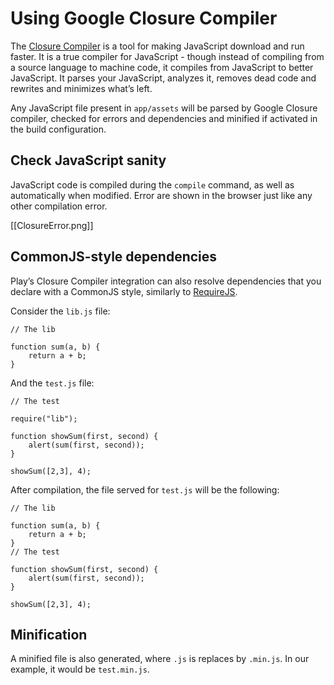 # Using Google Closure Compiler

The [Closure Compiler](http://code.google.com/p/closure-compiler/) is a tool for making JavaScript download and run faster. It is a true compiler for JavaScript - though instead of compiling from a source language to machine code, it compiles from JavaScript to better JavaScript. It parses your JavaScript, analyzes it, removes dead code and rewrites and minimizes what’s left.

Any JavaScript file present in `app/assets` will be parsed by Google Closure compiler, checked for errors and dependencies and minified if activated in the build configuration.

## Check JavaScript sanity

JavaScript code is compiled during the `compile` command, as well as automatically when modified. Error are shown in the browser just like any other compilation error.

[[ClosureError.png]]

## CommonJS-style dependencies

Play’s Closure Compiler integration can also resolve dependencies that you declare with a CommonJS style, similarly to [RequireJS](http://requirejs.org/).

Consider the `lib.js` file:

```
// The lib

function sum(a, b) {
    return a + b;
}
```

And the `test.js` file:

```
// The test

require("lib");

function showSum(first, second) {
    alert(sum(first, second));
}

showSum([2,3], 4);
```

After compilation, the file served for `test.js` will be the following:

```
// The lib

function sum(a, b) {
    return a + b;
}
// The test

function showSum(first, second) {
    alert(sum(first, second));
}

showSum([2,3], 4);
```

## Minification

A minified file is also generated, where `.js` is replaces by `.min.js`. In our example, it would be `test.min.js`.
